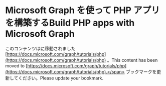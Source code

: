 # <a name="build-php-apps-with-microsoft-graph"></a><span data-ttu-id="cee12-101">Microsoft Graph を使って PHP アプリを構築する</span><span class="sxs-lookup"><span data-stu-id="cee12-101">Build PHP apps with Microsoft Graph</span></span>

<span data-ttu-id="cee12-102">このコンテンツはに移動されました [https://docs.microsoft.com/graph/tutorials/php](https://docs.microsoft.com/graph/tutorials/php) 。</span><span class="sxs-lookup"><span data-stu-id="cee12-102">This content has been moved to [https://docs.microsoft.com/graph/tutorials/php](https://docs.microsoft.com/graph/tutorials/php).</span></span> <span data-ttu-id="cee12-103">ブックマークを更新してください。</span><span class="sxs-lookup"><span data-stu-id="cee12-103">Please update your bookmark.</span></span>
